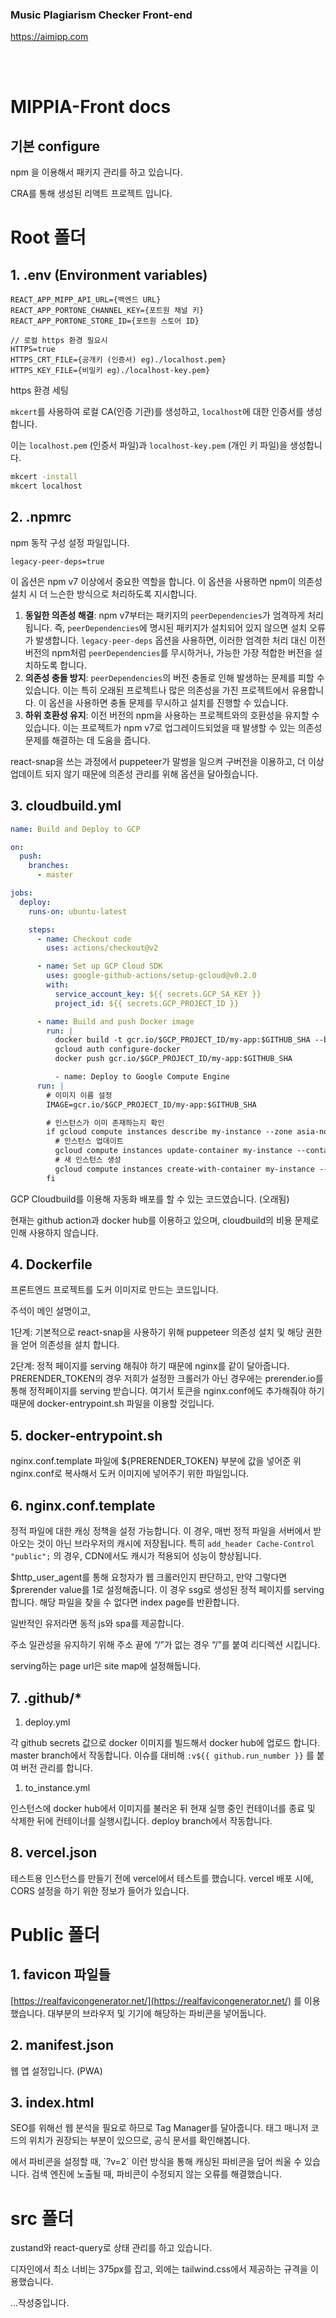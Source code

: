 ### Music Plagiarism Checker Front-end

https://aimipp.com

<br/>
<br/>

# MIPPIA-Front docs

## 기본 configure

npm 을 이용해서 패키지 관리를 하고 있습니다.

CRA를 통해 생성된 리액트 프로젝트 입니다.

# Root 폴더

## 1. .env (Environment variables)

```
REACT_APP_MIPP_API_URL={백엔드 URL}
REACT_APP_PORTONE_CHANNEL_KEY={포트원 채널 키}
REACT_APP_PORTONE_STORE_ID={포트원 스토어 ID}

// 로컬 https 환경 필요시
HTTPS=true
HTTPS_CRT_FILE={공개키 (인증서) eg)./localhost.pem}
HTTPS_KEY_FILE={비밀키 eg)./localhost-key.pem}

```

https 환경 세팅

`mkcert`를 사용하여 로컬 CA(인증 기관)를 생성하고, `localhost`에 대한 인증서를 생성합니다.

이는 `localhost.pem` (인증서 파일)과 `localhost-key.pem` (개인 키 파일)을 생성합니다.

```bash
mkcert -install
mkcert localhost
```

## 2. .npmrc

npm 동작 구성 설정 파일입니다.

```
legacy-peer-deps=true
```

이 옵션은 npm v7 이상에서 중요한 역할을 합니다. 이 옵션을 사용하면 npm이 의존성 설치 시 더 느슨한 방식으로 처리하도록 지시합니다.

1. **동일한 의존성 해결**: npm v7부터는 패키지의 `peerDependencies`가 엄격하게 처리됩니다. 즉, `peerDependencies`에 명시된 패키지가 설치되어 있지 않으면 설치 오류가 발생합니다. `legacy-peer-deps` 옵션을 사용하면, 이러한 엄격한 처리 대신 이전 버전의 npm처럼 `peerDependencies`를 무시하거나, 가능한 가장 적합한 버전을 설치하도록 합니다.
2. **의존성 충돌 방지**: `peerDependencies`의 버전 충돌로 인해 발생하는 문제를 피할 수 있습니다. 이는 특히 오래된 프로젝트나 많은 의존성을 가진 프로젝트에서 유용합니다. 이 옵션을 사용하면 충돌 문제를 무시하고 설치를 진행할 수 있습니다.
3. **하위 호환성 유지**: 이전 버전의 npm을 사용하는 프로젝트와의 호환성을 유지할 수 있습니다. 이는 프로젝트가 npm v7로 업그레이드되었을 때 발생할 수 있는 의존성 문제를 해결하는 데 도움을 줍니다.

react-snap을 쓰는 과정에서 puppeteer가 말썽을 일으켜 구버전을 이용하고, 더 이상 업데이트 되지 않기 때문에 의존성 관리를 위해 옵션을 달아줬습니다.

## 3. cloudbuild.yml

```yaml
name: Build and Deploy to GCP

on:
  push:
    branches:
      - master

jobs:
  deploy:
    runs-on: ubuntu-latest

    steps:
      - name: Checkout code
        uses: actions/checkout@v2

      - name: Set up GCP Cloud SDK
        uses: google-github-actions/setup-gcloud@v0.2.0
        with:
          service_account_key: ${{ secrets.GCP_SA_KEY }}
          project_id: ${{ secrets.GCP_PROJECT_ID }}

      - name: Build and push Docker image
        run: |
          docker build -t gcr.io/$GCP_PROJECT_ID/my-app:$GITHUB_SHA --build-arg REACT_APP_MIPP_API_URL=${{ secrets.REACT_APP_MIPP_API_URL }} --build-arg REACT_APP_GOOGLE_CLIENT_ID=${{ secrets.REACT_APP_GOOGLE_CLIENT_ID }} .
          gcloud auth configure-docker
          docker push gcr.io/$GCP_PROJECT_ID/my-app:$GITHUB_SHA

          - name: Deploy to Google Compute Engine
      run: |
        # 이미지 이름 설정
        IMAGE=gcr.io/$GCP_PROJECT_ID/my-app:$GITHUB_SHA

        # 인스턴스가 이미 존재하는지 확인
        if gcloud compute instances describe my-instance --zone asia-northeast3-c 2>/dev/null; then
          # 인스턴스 업데이트
          gcloud compute instances update-container my-instance --container-image $IMAGE --zone asia-northeast3-c
          # 새 인스턴스 생성
          gcloud compute instances create-with-container my-instance --container-image $IMAGE --zone asia-northeast3-c
        fi

```

GCP Cloudbuild를 이용해 자동화 배포를 할 수 있는 코드였습니다. (오래됨)

현재는 github action과 docker hub를 이용하고 있으며, cloudbuild의 비용 문제로 인해 사용하지 않습니다.

## 4. Dockerfile

프론트엔드 프로젝트를 도커 이미지로 만드는 코드입니다.

주석이 메인 설명이고,

1단계: 기본적으로 react-snap을 사용하기 위해 puppeteer 의존성 설치 및 해당 권한을 얻어 의존성을 설치 합니다.

2단계: 정적 페이지를 serving 해줘야 하기 때문에 nginx를 같이 달아줍니다. PRERENDER_TOKEN의 경우 저희가 설정한 크롤러가 아닌 경우에는 prerender.io를 통해 정적페이지를 serving 받습니다. 여기서 토큰을 nginx.conf에도 추가해줘야 하기 때문에 docker-entrypoint.sh 파일을 이용할 것입니다.

## 5. docker-entrypoint.sh

nginx.conf.template 파일에 ${PRERENDER_TOKEN} 부분에 값을 넣어준 위 nginx.conf로 복사해서 도커 이미지에 넣어주기 위한 파일입니다.

## 6. nginx.conf.template

정적 파일에 대한 캐싱 정책을 설정 가능합니다. 이 경우, 매번 정적 파일을 서버에서 받아오는 것이 아닌 브라우저의 캐시에 저장됩니다. 특히 `add_header Cache-Control "public";` 의 경우, CDN에서도 캐시가 적용되어 성능이 향상됩니다.

$http_user_agent를 통해 요청자가 웹 크롤러인지 판단하고, 만약 그렇다면 $prerender value를 1로 설정해줍니다. 이 경우 ssg로 생성된 정적 페이지를 serving합니다. 해당 파일을 찾을 수 없다면 index page를 반환합니다.

일반적인 유저라면 동적 js와 spa를 제공합니다.

주소 일관성을 유지하기 위해 주소 끝에 “/”가 없는 경우 “/”를 붙여 리디렉션 시킵니다.

serving하는 page url은 site map에 설정해둡니다.

## 7. .github/\*

1. deploy.yml

각 github secrets 값으로 docker 이미지를 빌드해서 docker hub에 업로드 합니다. master branch에서 작동합니다. 이슈를 대비해 `:v${{ github.run_number }}` 를 붙여 버전 관리를 합니다.

1. to_instance.yml

인스턴스에 docker hub에서 이미지를 불러온 뒤 현재 실행 중인 컨테이너를 종료 및 삭제한 뒤에 컨테이너를 실행시킵니다. deploy branch에서 작동합니다.

## 8. vercel.json

테스트용 인스턴스를 만들기 전에 vercel에서 테스트를 했습니다. vercel 배포 시에, CORS 설정을 하기 위한 정보가 들어가 있습니다.

# Public 폴더

## 1. favicon 파일들

[https://realfavicongenerator.net/](https://realfavicongenerator.net/) 를 이용했습니다. 대부분의 브라우저 및 기기에 해당하는 파비콘을 넣어둡니다.

## 2. manifest.json

웹 앱 설정입니다. (PWA)

## 3. index.html

SEO를 위해선 웹 분석을 필요로 하므로 Tag Manager를 달아줍니다. 태그 매니저 코드의 위치가 권장되는 부분이 있으므로, 공식 문서를 확인해봅니다.

<link> 에서 파비콘을 설정할 때, `?v=2` 이런 방식을 통해 캐싱된 파비콘을 덮어 씌울 수 있습니다. 검색 엔진에 노출될 때, 파비콘이 수정되지 않는 오류를 해결했습니다.

# src 폴더

zustand와 react-query로 상태 관리를 하고 있습니다.

디자인에서 최소 너비는 375px를 잡고, 외에는 tailwind.css에서 제공하는 규격을 이용했습니다.

...작성중입니다.
